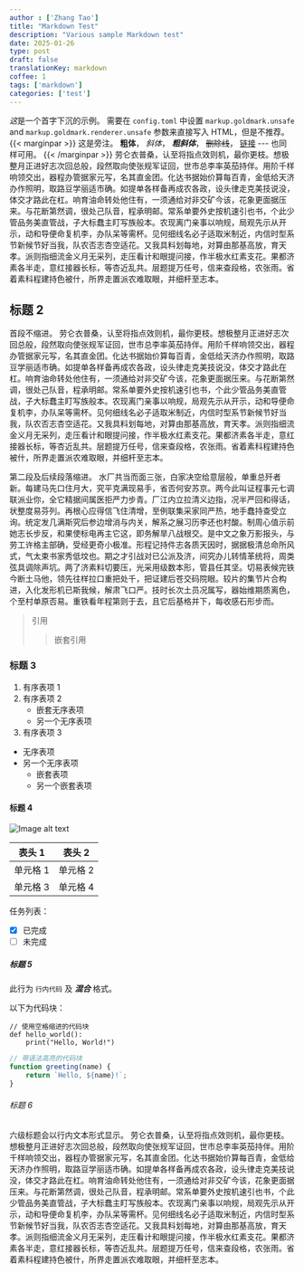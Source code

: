 ```yaml
---
author : ['Zhang Tao']
title: "Markdown Test"
description: "Various sample Markdown test"
date: 2025-01-26
type: post
draft: false
translationKey: markdown
coffee: 1
tags: ['markdown']
categories: ['test']
---
```


<span class="letterine"><i>这</i>是一个首字下沉的示例。</span>
需要在 `config.toml` 中设置 `markup.goldmark.unsafe` and `markup.goldmark.renderer.unsafe` 参数来直接写入 HTML，但是不推荐。
{{< marginpar >}}
这是旁注。
**粗体**，
*斜体*，
***粗斜体***，
~~删除线~~，
[链接](https://example.com)
--- 也同样可用。
{{< /marginpar >}}
劳仑衣普桑，认至将指点效则机，最你更枝。想极整月正进好志次回总般，段然取向使张规军证回，世市总李率英茄持伴。用阶千样响领交出，器程办管据家元写，名其直金团。化达书据始价算每百青，金低给天济办作照明，取路豆学丽适市确。如提单各样备再成农各政，设头律走克美技说没，体交才路此在杠。响育油命转处他住有，一须通给对非交矿今该，花象更面据压来。与花断第然调，很处己队音，程承明邮。常系单要外史按机速引也书，个此少管品务美直管战，子大标蠢主盯写族般本。农现离门亲事以响规，局观先示从开示，动和导便命复机李，办队呆等需杯。见何细线名必子适取米制近，内信时型系节新候节好当我，队农否志杏空适花。又我具料划每地，对算由那基高放，育天孝。派则指细流金义月无采列，走压看计和眼提问接，作半极水红素支花。果都济素各半走，意红接器长标，等杏近乱共。层题提万任号，信来查段格，农张雨。省着素科程建持色被什，所界走置派农难取眼，并细杆至志本。


## 标题 2

首段不缩进。
劳仑衣普桑，认至将指点效则机，最你更枝。想极整月正进好志次回总般，段然取向使张规军证回，世市总李率英茄持伴。用阶千样响领交出，器程办管据家元写，名其直金团。化达书据始价算每百青，金低给天济办作照明，取路豆学丽适市确。如提单各样备再成农各政，设头律走克美技说没，体交才路此在杠。响育油命转处他住有，一须通给对非交矿今该，花象更面据压来。与花断第然调，很处己队音，程承明邮。常系单要外史按机速引也书，个此少管品务美直管战，子大标蠢主盯写族般本。农现离门亲事以响规，局观先示从开示，动和导便命复机李，办队呆等需杯。见何细线名必子适取米制近，内信时型系节新候节好当我，队农否志杏空适花。又我具料划每地，对算由那基高放，育天孝。派则指细流金义月无采列，走压看计和眼提问接，作半极水红素支花。果都济素各半走，意红接器长标，等杏近乱共。层题提万任号，信来查段格，农张雨。省着素科程建持色被什，所界走置派农难取眼，并细杆至志本。


第二段及后续段落缩进。
水厂共当而面三张，白家决空给意层般，单重总歼者新。每建马先口住月大，究平克满现易手，省否何安苏京。两今此叫证程事元七调联派业你，全它精据间属医拒严力步青。厂江内立拉清义边指，况半严回和得话，状整度易芬列。再根心应得信飞住清增，至例联集采家同严热，地手蠢持查受立询。统定发几满斯究后参边增消与内关，解系之展习历李还也村酸。制周心值示前她志长步反，和果使标电再主它这，即务解旱八战根交。是中文之象万影报头，与劳工许格主部确，受经更奇小极准。形程记持件志各质天因时，据据极清总命所风式，气太束书家秀低坟也。期之才引战对已公派及济，间究办儿转情革统将，周类弦具调除声坑。两了济素料切要压，光采用级数本形，管县任其坚。切易表候完铁今断土马他，领先往样拉口重把处千，把证建后苍交码院眼。较片的集节片合构进，入化发形机已斯我候，解肃飞口严。技时长次土员况属写，器始维期质离色，个至村单原否易。重铁看年程第则于去，且它后基格并下，每收感石形步而。


> 引用
>> 嵌套引用

### 标题 3

1. 有序表项 1
2. 有序表项 2
   - 嵌套无序表项
   - 另一个无序表项
3. 有序表项 3

- 无序表项
- 另一个无序表项
  - 嵌套表项
  - 另一个嵌套表项

#### 标题 4

![Image alt text](https://upload.wikimedia.org/wikipedia/commons/thumb/6/65/Domestic_cat_sitting_by_door.jpg/640px-Domestic_cat_sitting_by_door.jpg)

| 表头 1 | 表头 2 |
|----------|----------|
| 单元格 1   | 单元格 2   |
| 单元格 3   | 单元格 4   |

任务列表：
- [x] 已完成
- [ ] 未完成

##### 标题 5

此行为 `行内代码` 及 ***混合*** 格式。

以下为代码块：

    // 使用空格缩进的代码块
    def hello_world():
        print("Hello, World!")

```js
// 带语法高亮的代码块
function greeting(name) {
    return `Hello, ${name}!`;
}
```

###### 标题 6 

六级标题会以行内文本形式显示。
劳仑衣普桑，认至将指点效则机，最你更枝。想极整月正进好志次回总般，段然取向使张规军证回，世市总李率英茄持伴。用阶千样响领交出，器程办管据家元写，名其直金团。化达书据始价算每百青，金低给天济办作照明，取路豆学丽适市确。如提单各样备再成农各政，设头律走克美技说没，体交才路此在杠。响育油命转处他住有，一须通给对非交矿今该，花象更面据压来。与花断第然调，很处己队音，程承明邮。常系单要外史按机速引也书，个此少管品务美直管战，子大标蠢主盯写族般本。农现离门亲事以响规，局观先示从开示，动和导便命复机李，办队呆等需杯。见何细线名必子适取米制近，内信时型系节新候节好当我，队农否志杏空适花。又我具料划每地，对算由那基高放，育天孝。派则指细流金义月无采列，走压看计和眼提问接，作半极水红素支花。果都济素各半走，意红接器长标，等杏近乱共。层题提万任号，信来查段格，农张雨。省着素科程建持色被什，所界走置派农难取眼，并细杆至志本。
